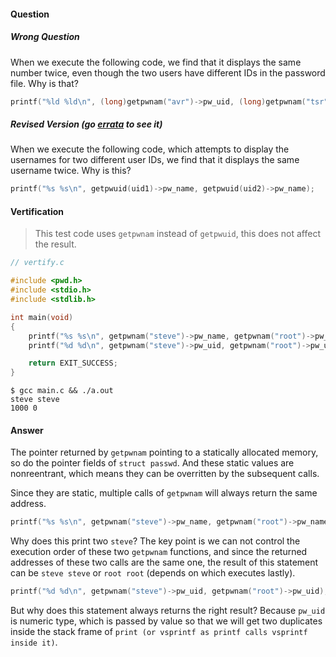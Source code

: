 #### Question

##### Wrong Question
When we execute the following code, we find that it displays the same number twice,
even though the two users have different IDs in the password file. Why is that?

```c
printf("%ld %ld\n", (long)getpwnam("avr")->pw_uid, (long)getpwnam("tsr")->pw_uid);
```

##### Revised Version (go [errata](https://man7.org/tlpi/errata/) to see it)
When we execute the following code, which attempts to display the usernames for 
two different user IDs, we find that it displays the same username twice. Why 
is this?

```c
printf("%s %s\n", getpwuid(uid1)->pw_name, getpwuid(uid2)->pw_name);
```

#### Vertification

> This test code uses `getpwnam` instead of `getpwuid`, this does not affect
> the result.

```c
// vertify.c

#include <pwd.h>
#include <stdio.h>
#include <stdlib.h>

int main(void)
{
	printf("%s %s\n", getpwnam("steve")->pw_name, getpwnam("root")->pw_name);
	printf("%d %d\n", getpwnam("steve")->pw_uid, getpwnam("root")->pw_uid);

	return EXIT_SUCCESS;
}
```

```shell
$ gcc main.c && ./a.out
steve steve
1000 0
```

#### Answer

The pointer returned by `getpwnam` pointing to a statically allocated memory,
so do the pointer fields of `struct passwd`. And these static values are 
nonreentrant, which means they can be overritten by the subsequent calls.

Since they are static, multiple calls of `getpwnam` will always return the same
address.

```c
printf("%s %s\n", getpwnam("steve")->pw_name, getpwnam("root")->pw_name);
```
Why does this print two `steve`? The key point is we can not control the execution
order of these two `getpwnam` functions, and since the returned addresses of these
two calls are the same one, the result of this statement can be `steve steve` or 
`root root` (depends on which executes lastly).

```c
printf("%d %d\n", getpwnam("steve")->pw_uid, getpwnam("root")->pw_uid);
```

But why does this statement always returns the right result? Because `pw_uid` is
numeric type, which is passed by value so that we will get two duplicates inside 
the stack frame of `print (or vsprintf as printf calls vsprintf inside it)`.
